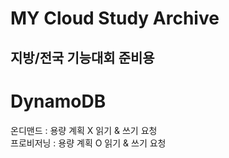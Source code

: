 # MY Cloud Study Archive
## 지방/전국 기능대회 준비용

# DynamoDB
온디맨드 : 용량 계획 X 읽기 & 쓰기 요청<br/>
프로비저닝 : 용량 계획 O 읽기 & 쓰기 요청
